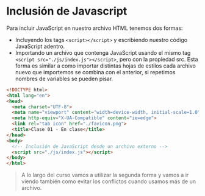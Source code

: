# Inclusión de Javascript

Para incluir JavaScript en nuestro archivo HTML tenemos dos formas:

- Incluyendo los tags `<script></script>` y escribiendo nuestro código JavaScript adentro.
- Importando un archivo que contenga JavaScript usando el mismo tag `<script src="./js/index.js"></script>`, pero con la propiedad src. Esta forma es similar a como importar distintas hojas de estilos cada archivo nuevo que importemos se combina con el anterior, si repetimos nombres de variables se pueden pisar.

```html
<!DOCTYPE html>
<html lang="en">
<head>
  <meta charset="UTF-8">
  <meta name="viewport" content="width=device-width, initial-scale=1.0">
  <meta http-equiv="X-UA-Compatible" content="ie=edge">
  <link rel="tab icon" href="./favicon.png">
  <title>Clase 01 - En clase</title>
</head>
<body>
  <!-- Inclusión de JavaScript desde un archivo externo -->
  <script src="./js/index.js"></script>
</body>
</html>
```

> A lo largo del curso vamos a utilizar la segunda forma y vamos a ir viendo también como evitar los conflictos cuando usamos más de un archivo.